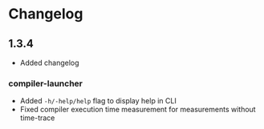 # Changelog

## 1.3.4

- Added changelog

### compiler-launcher

- Added `-h/-help/help` flag to display help in CLI
- Fixed compiler execution time measurement for measurements without time-trace
